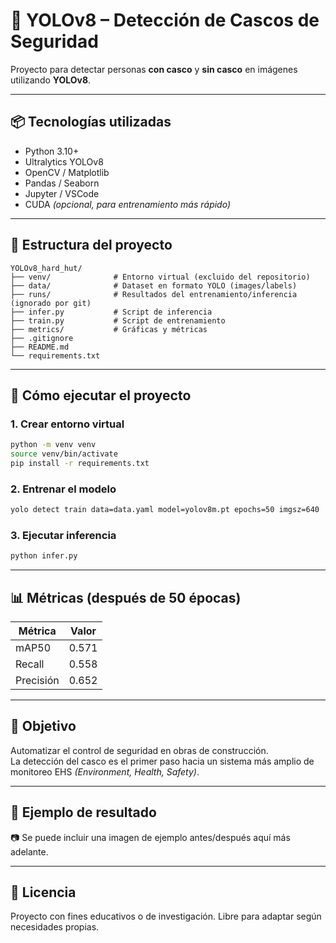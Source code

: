 # 🦺 YOLOv8 – Detección de Cascos de Seguridad

Proyecto para detectar personas **con casco** y **sin casco** en imágenes utilizando **YOLOv8**.

---

## 📦 Tecnologías utilizadas

- Python 3.10+  
- Ultralytics YOLOv8  
- OpenCV / Matplotlib  
- Pandas / Seaborn  
- Jupyter / VSCode  
- CUDA *(opcional, para entrenamiento más rápido)*

---

## 📁 Estructura del proyecto

```
YOLOv8_hard_hut/
├── venv/              # Entorno virtual (excluido del repositorio)
├── data/              # Dataset en formato YOLO (images/labels)
├── runs/              # Resultados del entrenamiento/inferencia (ignorado por git)
├── infer.py           # Script de inferencia
├── train.py           # Script de entrenamiento
├── metrics/           # Gráficas y métricas
├── .gitignore
├── README.md
└── requirements.txt
```

---

## 🚀 Cómo ejecutar el proyecto

### 1. Crear entorno virtual

```bash
python -m venv venv
source venv/bin/activate
pip install -r requirements.txt
```

### 2. Entrenar el modelo

```bash
yolo detect train data=data.yaml model=yolov8m.pt epochs=50 imgsz=640
```

### 3. Ejecutar inferencia

```bash
python infer.py
```

---

## 📊 Métricas (después de 50 épocas)

| Métrica   | Valor |
|-----------|--------|
| mAP50     | 0.571  |
| Recall    | 0.558  |
| Precisión | 0.652  |

---

## 🧠 Objetivo

Automatizar el control de seguridad en obras de construcción.  
La detección del casco es el primer paso hacia un sistema más amplio de monitoreo EHS *(Environment, Health, Safety)*.

---

## 📌 Ejemplo de resultado

📷 Se puede incluir una imagen de ejemplo antes/después aquí más adelante.

---

## 📃 Licencia

Proyecto con fines educativos o de investigación. Libre para adaptar según necesidades propias.
